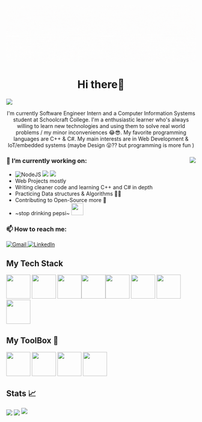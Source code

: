 ![Bannerimage](images/banner.gif)

<h1 align="center"> Hi there👋  </h1> <img src="https://gpvc.arturio.dev/Xlient" align="center">


<p align="center">I'm currently Software Engineer Intern and a Computer Information Systems student at Schoolcraft College. I'm a enthusiastic learner who's always willing to learn new technologies and using them to solve real world problems / my minor inconveniences 😂😎.  My favorite programming languages are C++ & C#. 
  My main interests are in Web Development & IoT/embedded systems (maybe Design 😮?? but programming is more fun )
</p>
  
### 🌱 I’m currently working on: <img src="https://media1.tenor.com/images/62550b92246d0919cc9e7884f7be9817/tenor.gif?itemid=15349911" align="right">
- <img alt="NodeJS" src="https://img.shields.io/badge/node.js%20-%2343853D.svg?&style=for-the-badge&logo=node.js&logoColor=white"/> <img src="https://img.shields.io/badge/JavaScript-F7DF1E?style=for-the-badge&logo=javascript&logoColor=black"> <img src="https://img.shields.io/badge/jQuery-0769AD?style=for-the-badge&logo=jquery&logoColor=white">
- Web Projects mostly
- Writing cleaner code and learning C++ and C# in depth
- Practicing Data structures & Algorithms 🧠🤯
- Contributing to Open-Source more 💌
-  ~stop drinking pepsi~   <img src="https://media.tenor.com/images/6f9652e79f9697ff8426892081a460ae/tenor.gif" width="32" height="32">

### 📫 How to reach me: 
<a href="mailto:lakaleigh.harris@gmail.com"> <img alt="Gmail" src="https://img.shields.io/badge/Gmail-D14836?style=for-the-badge&logo=gmail&logoColor=white" /> </a>
<a href="https://www.linkedin.com/in/la-kaleigh-harris-01/"><img alt="LinkedIn" src="https://img.shields.io/badge/linkedin%20-%230077B5.svg?&style=for-the-badge&logo=linkedin&logoColor=white"/></a>

## My Tech Stack
<img src="https://camo.githubusercontent.com/8d56e87edf99e89bfc457cd62462e0b7aae19e6b197b1df5c542d474d8d76f81/68747470733a2f2f646576656c6f7065722e6665646f726170726f6a6563742e6f72672f7374617469632f6c6f676f2f6373686172702e706e67" width="64" height="64"> <img src="https://upload.wikimedia.org/wikipedia/commons/thumb/1/18/ISO_C%2B%2B_Logo.svg/306px-ISO_C%2B%2B_Logo.svg.png" width="64" height="64"> <img src="https://www.flaticon.com/svg/vstatic/svg/226/226777.svg?token=exp=1617829761~hmac=3d5285a0a2e90499f5f0b7386819fb64"  width="64" height="64"><img src="https://cdn4.iconfinder.com/data/icons/logos-and-brands/512/267_Python_logo-512.png" width="64" height="64"><img src="https://www.flaticon.com/svg/vstatic/svg/888/888859.svg?token=exp=1617829209~hmac=653b85bd56878c3ed5291db19ae664ee" width="64" height="64"> <img src="https://www.flaticon.com/svg/vstatic/svg/888/888847.svg?token=exp=1617829263~hmac=edc26ee2697fe7809e9bc461eae96fb5" width="64" height="64"> <img src="https://www.flaticon.com/svg/vstatic/svg/1348/1348052.svg?token=exp=1617829354~hmac=a752f1fe9a87b0f8281a4951322e358a" width="64" height="64"> <img src="https://image.flaticon.com/icons/png/128/919/919828.png" width="64" height="64">

## My ToolBox 🔧
   <img src="https://www.flaticon.com/svg/vstatic/svg/906/906324.svg?token=exp=1617830145~hmac=c856798a426058fcfe0558f671346260" width="64" height="64"> <img src="https://www.flaticon.com/svg/vstatic/svg/873/873117.svg?token=exp=1617830421~hmac=3d4aae76bbe0f0e6c32c6f86715ccafa" width="64" height="64"> <img src="https://freepngimg.com/download/ubuntu/65755-fedora-icons-private-server-computer-operating-virtual.png" width="64" height="64">
 <img src="https://image.flaticon.com/icons/png/128/888/888882.png" width="64" height="64">
 
## Stats 📈
<img src="https://github-readme-stats.vercel.app/api/top-langs/?username=Xlient&theme=nightowl&show_icons=true&layout=compact" align="center">
<img src="https://github-readme-stats.vercel.app/api?username=Xlient&theme=nightowl&show_icons=true" align="center"> <img src="https://github-readme-streak-stats.herokuapp.com/?user=Xlient&theme=nightowl&show_icons=true">

